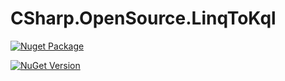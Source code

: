 # CSharp.OpenSource.LinqToKql

[![Nuget Package](https://github.com/csharp-opensource/CSharp.OpenSource.LinqToKql/actions/workflows/nugetPublish.yml/badge.svg)](https://github.com/csharp-opensource/CSharp.OpenSource.LinqToKql/actions/workflows/nugetPublish.yml)

[![NuGet Version](https://img.shields.io/nuget/v/CSharp.OpenSource.LinqToKql.svg)](https://www.nuget.org/packages/CSharp.OpenSource.LinqToKql/)